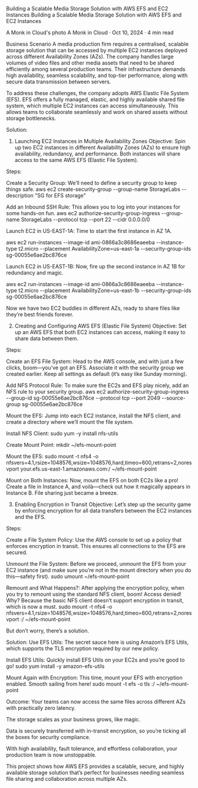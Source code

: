 Building a Scalable Media Storage Solution with AWS EFS and EC2 Instances
Building a Scalable Media Storage Solution with AWS EFS and EC2 Instances

A Monk in Cloud's photo
A Monk in Cloud
·
Oct 10, 2024
·
4 min read

Business Scenario
A media production firm requires a centralised, scalable storage solution that can be accessed by multiple EC2 instances deployed across different Availability Zones (AZs). The company handles large volumes of video files and other media assets that need to be shared efficiently among several production teams. Their infrastructure demands high availability, seamless scalability, and top-tier performance, along with secure data transmission between servers.

To address these challenges, the company adopts AWS Elastic File System (EFS). EFS offers a fully managed, elastic, and highly available shared file system, which multiple EC2 instances can access simultaneously. This allows teams to collaborate seamlessly and work on shared assets without storage bottlenecks.

Solution:


1. Launching EC2 Instances in Multiple Availability Zones
Objective: Spin up two EC2 instances in different Availability Zones (AZs) to ensure high availability, redundancy, and performance. Both instances will share access to the same AWS EFS (Elastic File System).

Steps:

Create a Security Group: We’ll need to define a security group to keep things safe.
aws ec2 create-security-group --group-name StorageLabs --description "SG for EFS storage"

Add an Inbound SSH Rule: This allows you to log into your instances for some hands-on fun.
aws ec2 authorize-security-group-ingress --group-name StorageLabs --protocol tcp --port 22 --cidr 0.0.0.0/0

Launch EC2 in US-EAST-1A: Time to start the first instance in AZ 1A.

aws ec2 run-instances --image-id ami-0866a3c8686eaeeba --instance-type t2.micro --placement AvailabilityZone=us-east-1a --security-group-ids sg-00055e6ae2bc876ce

Launch EC2 in US-EAST-1B: Now, fire up the second instance in AZ 1B for redundancy and magic.

aws ec2 run-instances --image-id ami-0866a3c8686eaeeba --instance-type t2.micro --placement AvailabilityZone=us-east-1b --security-group-ids sg-00055e6ae2bc876ce

Now we have two EC2 buddies in different AZs, ready to share files like they’re best friends forever.

2. Creating and Configuring AWS EFS (Elastic File System)
Objective: Set up an AWS EFS that both EC2 instances can access, making it easy to share data between them.

Steps:

Create an EFS File System: Head to the AWS console, and with just a few clicks, boom—you’ve got an EFS. Associate it with the security group we created earlier. Keep all settings as default (it’s easy like Sunday morning).

Add NFS Protocol Rule: To make sure the EC2s and EFS play nicely, add an NFS rule to your security group.
aws ec2 authorize-security-group-ingress --group-id sg-00055e6ae2bc876ce --protocol tcp --port 2049 --source-group sg-00055e6ae2bc876ce

Mount the EFS: Jump into each EC2 instance, install the NFS client, and create a directory where we’ll mount the file system.

Install NFS Client:
sudo yum -y install nfs-utils

Create Mount Point:
mkdir ~/efs-mount-point

Mount the EFS:
sudo mount -t nfs4 -o nfsvers=4.1,rsize=1048576,wsize=1048576,hard,timeo=600,retrans=2,noresvport your.efs.us-east-1.amazonaws.com:/ ~/efs-mount-point

Mount on Both Instances: Now, mount the EFS on both EC2s like a pro! Create a file in Instance A, and voilà—check out how it magically appears in Instance B. File sharing just became a breeze.

3. Enabling Encryption in Transit
Objective: Let’s step up the security game by enforcing encryption for all data transfers between the EC2 instances and the EFS.

Steps:

Create a File System Policy: Use the AWS console to set up a policy that enforces encryption in transit. This ensures all connections to the EFS are secured.

Unmount the File System: Before we proceed, unmount the EFS from your EC2 instance (and make sure you’re not in the mount directory when you do this—safety first).
sudo umount ~/efs-mount-point

Remount and What Happens?: After applying the encryption policy, when you try to remount using the standard NFS client, boom! Access denied! Why? Because the basic NFS client doesn’t support encryption in transit, which is now a must.
sudo mount -t nfs4 -o nfsvers=4.1,rsize=1048576,wsize=1048576,hard,timeo=600,retrans=2,noresvport :/ ~/efs-mount-point

But don’t worry, there’s a solution.

Solution: Use EFS Utils: The secret sauce here is using Amazon’s EFS Utils, which supports the TLS encryption required by our new policy.

Install EFS Utils: Quickly install EFS Utils on your EC2s and you’re good to go!
sudo yum install -y amazon-efs-utils

Mount Again with Encryption: This time, mount your EFS with encryption enabled. Smooth sailing from here!
sudo mount -t efs -o tls :/ ~/efs-mount-point

Outcome:
Your teams can now access the same files across different AZs with practically zero latency.

The storage scales as your business grows, like magic.

Data is securely transferred with in-transit encryption, so you’re ticking all the boxes for security compliance.

With high availability, fault tolerance, and effortless collaboration, your production team is now unstoppable.

This project shows how AWS EFS provides a scalable, secure, and highly available storage solution that’s perfect for businesses needing seamless file sharing and collaboration across multiple AZs.

